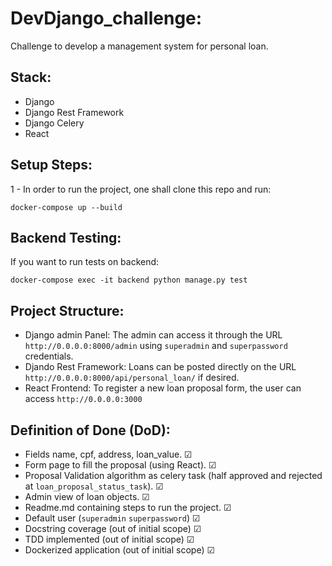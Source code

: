 # DevDjango_challenge:
Challenge to develop a management system for personal loan.

## Stack:
- Django
- Django Rest Framework
- Django Celery
- React

## Setup Steps:
1 - In order to run the project, one shall clone this repo and run:
```
docker-compose up --build
```
## Backend Testing:
If you want to run tests on backend:
```
docker-compose exec -it backend python manage.py test
```

## Project Structure:

 - Django admin Panel:
The admin can access it through the URL `http://0.0.0.0:8000/admin` using `superadmin` and `superpassword` credentials.
 - Djando Rest Framework:
 Loans can be posted directly on the URL `http://0.0.0.0:8000/api/personal_loan/` if desired.
 - React Frontend:
 To register a new loan proposal form, the user can access `http://0.0.0.0:3000`

## Definition of Done (DoD):
  - Fields name, cpf, address, loan_value. ☑
  - Form page to fill the proposal (using React). ☑
  - Proposal Validation algorithm as celery task (half approved and rejected at `loan_proposal_status_task`). ☑
  - Admin view of loan objects. ☑
  - Readme.md containing steps to run the project. ☑
  - Default user (`superadmin` `superpassword`) ☑
  - Docstring coverage (out of initial scope) ☑
  - TDD implemented (out of initial scope) ☑
  - Dockerized application (out of initial scope) ☑
